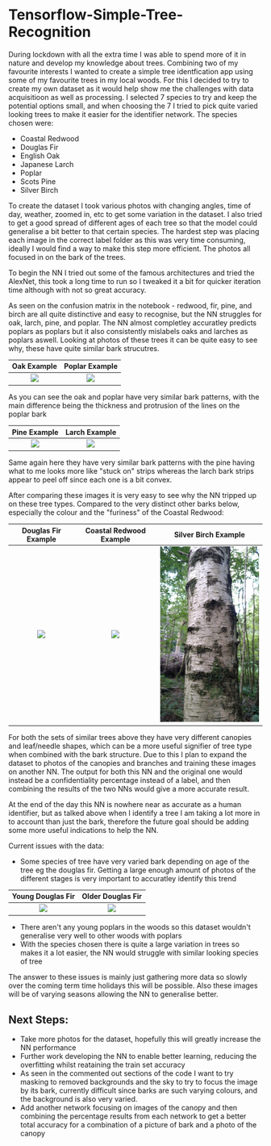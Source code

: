# Tensorflow-Simple-Tree-Recognition
During lockdown with all the extra time I was able to spend more of it in nature and develop my knowledge about trees. Combining two of my favourite interests I wanted to create a simple tree identfication app using some of my favourite trees in my local woods. For this I decided to try to create my own dataset as it would help show me the challenges with data acquisitioon as well as processing. I selected 7 species to try and keep the potential options small, and when choosing the 7 I tried to pick quite varied looking trees to make it easier for the identifier network. The species chosen were:
* Coastal Redwood
* Douglas Fir
* English Oak
* Japanese Larch
* Poplar
* Scots Pine
* Silver Birch

To create the dataset I took various photos with changing angles, time of day, weather, zoomed in, etc to get some variation in the dataset. I also tried to get a good spread of different ages of each tree so that the model could generalise a bit better to that certain species. The hardest step was placing each image in the correct label folder as this was very time consuming, ideally I would find a way to make this step more efficient. The photos all focused in on the bark of the trees.

To begin the NN I tried out some of the famous architectures and tried the AlexNet, this took a long time to run so I tweaked it a bit for quicker iteration time although with not so great accuracy.

As seen on the confusion matrix in the notebook - redwood, fir, pine, and birch are all quite distinctive and easy to recognise, but the NN struggles for oak, larch, pine, and poplar. The NN almost completley accuratley predicts poplars as poplars but it also consistently mislabels oaks and larches as poplars aswell. Looking at photos of these trees it can be quite easy to see why, these have quite similar bark strucutres.



Oak Example             |  Poplar Example
:-------------------------:|:-------------------------:
<img src="oak_example.jpg" width="250">  |  <img src="poplar_example.jpg" width="250">

As you can see the oak and poplar have very similar bark patterns, with the main difference being the thickness and protrusion of the lines on the poplar bark

Pine Example          |  Larch Example
:-------------------------:|:-------------------------:
<img src="scots_pine_example.jpg" width="250">  |  <img src="larch_example.jpg" width="250">

Same again here they have very similar bark patterns with the pine having what to me looks more like "stuck on" strips whereas the larch bark strips appear to peel off since each one is a bit convex. 

After comparing these images it is very easy to see why the NN tripped up on these tree types. Compared to the very distinct other barks below, especially the colour and the "furiness" of the Coastal Redwood:

Douglas Fir Example          |  Coastal Redwood Example   |  Silver Birch Example
:-------------------------:|:-------------------------:|:-------------------------:
<img src="douglas_fir_example.jpg" width="250">  |  <img src="redwood_example.jpg" width="250"> |  <img src="silver_birch_example.jpg" width="250">

For both the sets of similar trees above they have very different canopies and leaf/needle shapes, which can be a more useful signifier of tree type when combined with the bark structure. Due to this I plan to expand the dataset to photos of the canopies and branches and training these images on another NN. The output for both this NN and the original one would instead be a confidentiality percentage instead of a label, and then combining the results of the two NNs would give a more accurate result.

At the end of the day this NN is nowhere near as accurate as a human identifier, but as talked above when I identify a tree I am taking a lot more in to account than just the bark, therefore the future goal should be adding some more useful indications to help the NN.

Current issues with the data:
* Some species of tree have very varied bark depending on age of the tree eg the douglas fir. Getting a large enough amount of photos of the different stages is very important to accuratley identify this trend

Young Douglas Fir          |  Older Douglas Fir
:-------------------------:|:-------------------------:
<img src="douglas_fir_young.jpg" width="200">  |  <img src="douglas_fir_old.jpg" width="250">

* There aren't any young poplars in the woods so this dataset wouldn't generalise very well to other woods with poplars
* With the species chosen there is quite a large variation in trees so makes it a lot easier, the NN would struggle with similar looking species of tree

The answer to these issues is mainly just gathering more data so slowly over the coming term time holidays this will be possible. Also these images will be of varying seasons allowing the NN to generalise better.


## Next Steps:
* Take more photos for the dataset, hopefully this will greatly increase the NN performance
* Further work developing the NN to enable better learning, reducing the overfitting whilst reataining the train set accuracy
* As seen in the commented out sections of the code I want to try masking to removed backgrounds and the sky to try to focus the image by its bark, currently difficult since barks are such varying colours, and the background is also very varied.
* Add another network focusing on images of the canopy and then combining the percentage results from each network to get a better total accuracy for a combination of a picture of bark and a photo of the canopy




